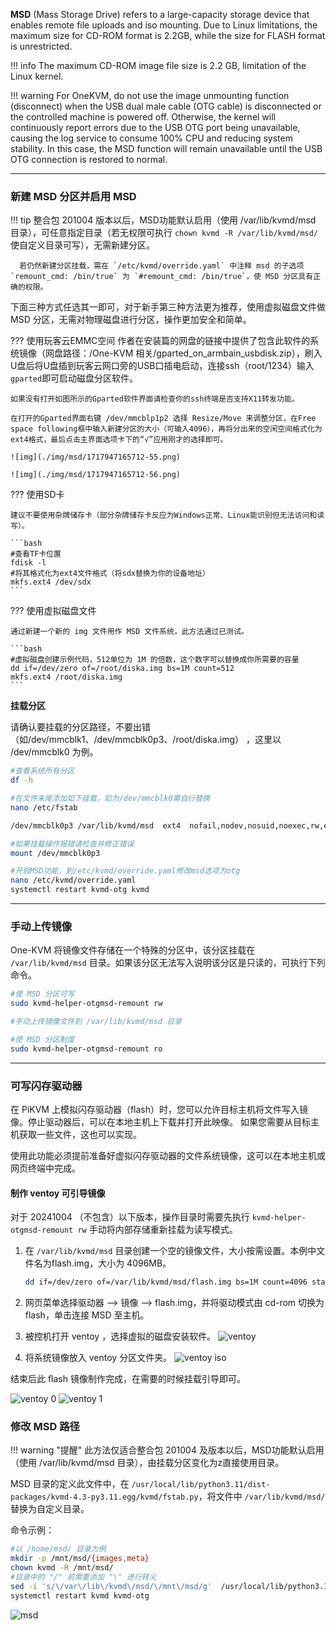 **MSD** (Mass Storage Drive) refers to a large-capacity storage device that enables remote file uploads and iso mounting. Due to Linux limitations, the maximum size for CD-ROM format is 2.2GB, while the size for FLASH format is unrestricted.

!!! info 
      The maximum CD-ROM image file size is 2.2 GB, limitation of the Linux kernel.

!!! warning 
      For OneKVM, do not use the image unmounting function (disconnect) when the USB dual male cable (OTG cable) is disconnected or the controlled machine is powered off. Otherwise, the kernel will continuously report errors due to the USB OTG port being unavailable, causing the log service to consume 100% CPU and reducing system stability. In this case, the MSD function will remain unavailable until the USB OTG connection is restored to normal.

-----

### 新建 MSD 分区并启用 MSD

!!! tip 
      整合包 201004 版本以后，MSD功能默认启用（使用 /var/lib/kvmd/msd 目录），可任意指定目录（若无权限可执行 `chown kvmd -R /var/lib/kvmd/msd/` 使自定义目录可写），无需新建分区。

      若仍然新建分区挂载，需在 `/etc/kvmd/override.yaml` 中注释 msd 的子选项 `remount_cmd: /bin/true` 为 `#remount_cmd: /bin/true`，使 MSD 分区具有正确的权限。
      

下面三种方式任选其一即可，对于新手第三种方法更为推荐，使用虚拟磁盘文件做 MSD 分区，无需对物理磁盘进行分区，操作更加安全和简单。

??? 使用玩客云EMMC空间
    作者在安装篇的网盘的链接中提供了包含此软件的系统镜像（网盘路径：/One-KVM 相关/gparted_on_armbain_usbdisk.zip），刷入U盘后将U盘插到玩客云网口旁的USB口插电启动，连接ssh（root/1234）输入`gparted`即可启动磁盘分区软件。

    如果没有打开如图所示的Gparted软件界面请检查你的ssh终端是否支持X11转发功能。

    在打开的Gparted界面右键 /dev/mmcblp1p2 选择 Resize/Move 来调整分区，在Free space following框中输入新建分区的大小（可输入4096），再将分出来的空闲空间格式化为ext4格式，最后点击主界面选项卡下的“√”应用刚才的选择即可。

    ![img](./img/msd/1717947165712-55.png)

    ![img](./img/msd/1717947165712-56.png)


??? 使用SD卡

    建议不要使用杂牌储存卡（部分杂牌储存卡反应为Windows正常、Linux能识别但无法访问和读写）。

    ```bash
    #查看TF卡位置
    fdisk -l
    #将其格式化为ext4文件格式（将sdx替换为你的设备地址）
    mkfs.ext4 /dev/sdx
    ```

??? 使用虚拟磁盘文件

    通过新建一个新的 img 文件用作 MSD 文件系统，此方法通过已测试。

    ```bash
    #虚拟磁盘创建示例代码，512单位为 1M 的倍数，这个数字可以替换成你所需要的容量
    dd if=/dev/zero of=/root/diska.img bs=1M count=512
    mkfs.ext4 /root/diska.img
    ```


**挂载分区**

请确认要挂载的分区路径，不要出错（如/dev/mmcblk1、/dev/mmcblk0p3、/root/diska.img） ，这里以 /dev/mmcblk0 为例。
```bash
#查看系统所有分区
df -h

#在文件末尾添加如下挂载，如为/dev/mmcblk0需自行替换
nano /etc/fstab

/dev/mmcblk0p3 /var/lib/kvmd/msd  ext4  nofail,nodev,nosuid,noexec,rw,errors=remount-ro,data=journal,X-kvmd.otgmsd-root=/var/lib/kvmd/msd,X-kvmd.otgmsd-user=kvmd  0 0

#如果挂载操作报错请检查并修正错误
mount /dev/mmcblk0p3

#开启MSD功能，到/etc/kvmd/override.yaml修改msd选项为otg
nano /etc/kvmd/override.yaml
systemctl restart kvmd-otg kvmd
```

   
-----

### 手动上传镜像

One-KVM  将镜像文件存储在一个特殊的分区中，该分区挂载在 `/var/lib/kvmd/msd` 目录。如果该分区无法写入说明该分区是只读的，可执行下列命令。

```bash
#使 MSD 分区可写
sudo kvmd-helper-otgmsd-remount rw

#手动上传镜像文件到 /var/lib/kvmd/msd 目录

#使 MSD 分区制度
sudo kvmd-helper-otgmsd-remount ro
```

-----

### 可写闪存驱动器

在 PiKVM 上模拟闪存驱动器（flash）时，您可以允许目标主机将文件写入镜像。停止驱动器后，可以在本地主机上下载并打开此映像。 如果您需要从目标主机获取一些文件，这也可以实现。

使用此功能必须提前准备好虚拟闪存驱动器的文件系统镜像，这可以在本地主机或网页终端中完成。

#### 制作 ventoy 可引导镜像

对于 20241004 （不包含）以下版本，操作目录时需要先执行 `kvmd-helper-otgmsd-remount rw` 手动将内部存储重新挂载为读写模式。

1. 在 `/var/lib/kvmd/msd` 目录创建一个空的镜像文件，大小按需设置。本例中文件名为flash.img，大小为 4096MB。

   ```bash
   dd if=/dev/zero of=/var/lib/kvmd/msd/flash.img bs=1M count=4096 status=progress
   ```
2. 网页菜单选择驱动器 --> 镜像 --> flash.img，并将驱动模式由 cd-rom 切换为 flash，单击连接 MSD 至主机。

3. 被控机打开 ventoy ，选择虚拟的磁盘安装软件。
    ![ventoy](img/msd/image-202411061233.png)

4. 将系统镜像放入 ventoy 分区文件夹。
![ventoy iso](img/msd/image-202411061235.png)

结束后此 flash 镜像制作完成，在需要的时候挂载引导即可。

![ventoy 0](img/msd/image-a7b96b94541ed44744db758ae774a58c.png)
![ventoy 1](img/msd/image-38e54e47eb0de7894fdb6dc9c7fb9a51.png)

### 修改 MSD 路径

!!! warning "提醒" 
      此方法仅适合整合包 201004 及版本以后，MSD功能默认启用（使用 /var/lib/kvmd/msd 目录），由挂载分区变化为z直接使用目录。


MSD 目录的定义此文件中，在 `/usr/local/lib/python3.11/dist-packages/kvmd-4.3-py3.11.egg/kvmd/fstab.py`，将文件中 `/var/lib/kvmd/msd/` 替换为自定义目录。

命令示例：
```bash
#以 /home/msd/ 目录为例
mkdir -p /mnt/msd/{images,meta}
chown kvmd -R /mnt/msd/
#目录中的 "/" 前需要添加 "\" 进行转义
sed -i 's/\/var\/lib\/kvmd\/msd/\/mnt\/msd/g'  /usr/local/lib/python3.11/dist-packages/kvmd-4.3-py3.11.egg/kvmd/fstab.py
systemctl restart kvmd kvmd-otg
```

![msd](img/msd/image-202411082232.png)